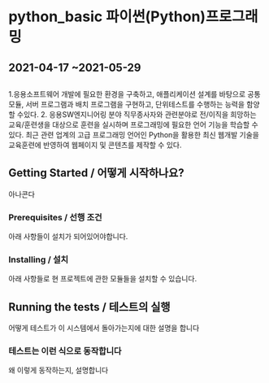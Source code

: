 # python_basic 파이썬(Python)프로그래밍

## 2021-04-17 ~2021-05-29

##
1.응용소프트웨어 개발에 필요한 환경을 구축하고, 애플리케이션 설계를 바탕으로 공통모듈, 서버 프로그램과 배치 프로그램을 구현하고, 단위테스트를 수행하는 능력을 함양 할 수있다.
2. 응용SW엔지니어링 분야 직무종사자와 관련분야로 전/이직을 희망하는 교육/훈련생을 대상으로 훈련을 실시하며 프로그래밍에 필요한 언어 기능을 학습할 수 있다. 최근 관련 업계의 고급 프로그래밍 언어인 Python을 활용한 최신 웹개발 기술을 교육훈련에 반영하여 웹페이지 및 콘텐츠를 제작할 수 있다.


## Getting Started / 어떻게 시작하나요?

아나콘다 

### Prerequisites / 선행 조건

아래 사항들이 설치가 되어있어야합니다.


### Installing / 설치

아래 사항들로 현 프로젝트에 관한 모듈들을 설치할 수 있습니다.


## Running the tests / 테스트의 실행

어떻게 테스트가 이 시스템에서 돌아가는지에 대한 설명을 합니다


### 테스트는 이런 식으로 동작합니다

왜 이렇게 동작하는지, 설명합니다

